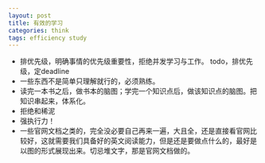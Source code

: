 ```yaml
---
layout: post
title: 有效的学习
categories: think
tags: efficiency study
---
```


*   排优先级，明确事情的优先级重要性，拒绝并发学习与工作。 todo，排优先级，定deadline
*   一些东西不是简单只理解就行的，必须熟练。
*   读完一本书之后，做书本的脑图；学完一个知识点后，做该知识点的脑图。把知识串起来，体系化。
*   拒绝和稀泥
*   强执行力！
*   一些官网文档之类的，完全没必要自己再来一遍，大且全，还是直接看官网比较好，这就需要我们具备好的英文阅读能力，但是还是要做点什么的，最好是以图的形式展现出来。切忌堆文字，那是官网文档做的。
